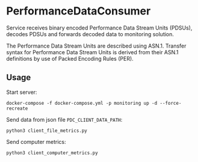 # PerformanceDataConsumer
Service receives binary encoded Performance Data Stream Units (PDSUs), decodes PDSUs and forwards decoded data to monitoring solution.

The Performance Data Stream Units are described using ASN.1.
Transfer syntax for Performance Data Stream Units is derived from their ASN.1 definitions by use of Packed Encoding
Rules (PER).

## Usage
Start server:
```
docker-compose -f docker-compose.yml -p monitoring up -d --force-recreate
```
Send data from json file ```PDC_CLIENT_DATA_PATH```:
```
python3 client_file_metrics.py
```
Send computer metrics:
```
python3 client_computer_metrics.py
```